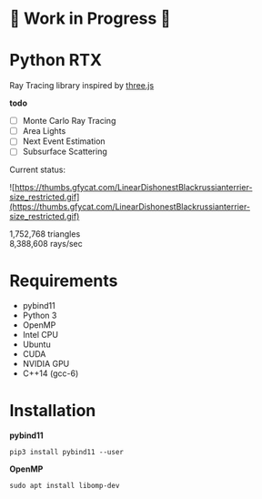 # :construction: Work in Progress :construction:
# Python RTX

Ray Tracing library inspired by [three.js](https://github.com/mrdoob/three.js/)

**todo**

- [ ] Monte Carlo Ray Tracing
- [ ] Area Lights
- [ ] Next Event Estimation
- [ ] Subsurface Scattering

 Current status:

 ![https://thumbs.gfycat.com/LinearDishonestBlackrussianterrier-size_restricted.gif](https://thumbs.gfycat.com/LinearDishonestBlackrussianterrier-size_restricted.gif)

 1,752,768 triangles  
 8,388,608 rays/sec

# Requirements

- pybind11
- Python 3
- OpenMP
- Intel CPU
- Ubuntu
- CUDA
- NVIDIA GPU
- C++14 (gcc-6)

# Installation

**pybind11**

```
pip3 install pybind11 --user
```

**OpenMP**

```
sudo apt install libomp-dev
```